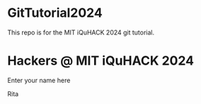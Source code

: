# GitTutorial2024
This repo is for the MIT iQuHACK 2024 git tutorial. 

# Hackers @ MIT iQuHACK 2024 

Enter your name here

Rita

